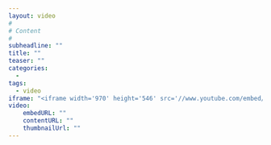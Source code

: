```yaml
---
layout: video
#
# Content
#
subheadline: ""
title: ""
teaser: ""
categories:
  -
tags:
  - video
iframe: "<iframe width='970' height='546' src='//www.youtube.com/embed/OJJt1nvzSWw' frameborder='0' allowfullscreen></iframe>"
video:
    embedURL: ""
    contentURL: ""
    thumbnailUrl: ""
---
```

